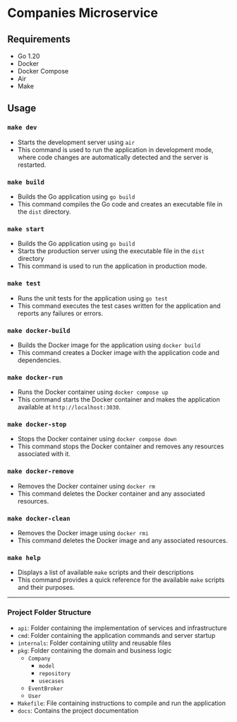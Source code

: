 # Companies Microservice

## Requirements

- Go 1.20
- Docker
- Docker Compose
- Air
- Make

## Usage

### `make dev`

- Starts the development server using `air`
- This command is used to run the application in development mode, where code changes are automatically detected and the server is restarted.

### `make build`

- Builds the Go application using `go build`
- This command compiles the Go code and creates an executable file in the `dist` directory.

### `make start`

- Builds the Go application using `go build`
- Starts the production server using the executable file in the `dist` directory
- This command is used to run the application in production mode.

### `make test`

- Runs the unit tests for the application using `go test`
- This command executes the test cases written for the application and reports any failures or errors.

### `make docker-build`

- Builds the Docker image for the application using `docker build`
- This command creates a Docker image with the application code and dependencies.

### `make docker-run`

- Runs the Docker container using `docker compose up`
- This command starts the Docker container and makes the application available at `http://localhost:3030`.

### `make docker-stop`

- Stops the Docker container using `docker compose down`
- This command stops the Docker container and removes any resources associated with it.

### `make docker-remove`

- Removes the Docker container using `docker rm`
- This command deletes the Docker container and any associated resources.

### `make docker-clean`

- Removes the Docker image using `docker rmi`
- This command deletes the Docker image and any associated resources.

### `make help`

- Displays a list of available `make` scripts and their descriptions
- This command provides a quick reference for the available `make` scripts and their purposes.

---

### Project Folder Structure

- `api`: Folder containing the implementation of services and infrastructure
- `cmd`: Folder containing the application commands and server startup
- `internals`: Folder containing utility and reusable files
- `pkg`: Folder containing the domain and business logic
  - `Company`
    - `model`
    - `repository`
    - `usecases`
  - `EventBroker`
  - `User`
- `Makefile`: File containing instructions to compile and run the application
- `docs`: Contains the project documentation
